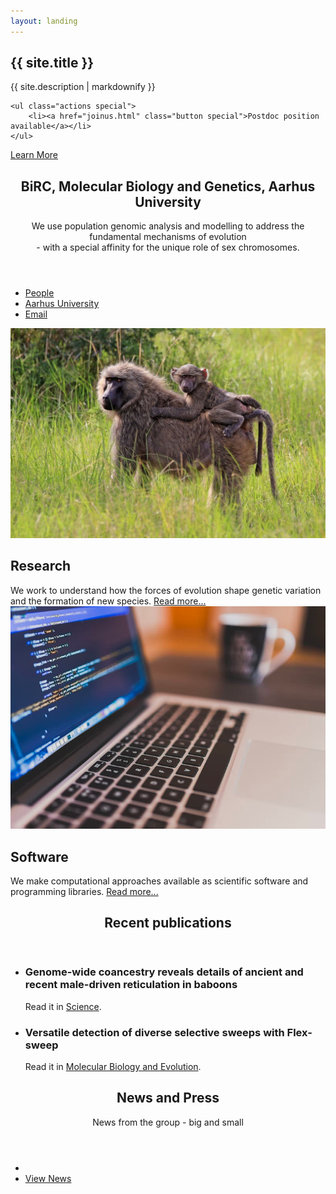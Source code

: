 ```yaml
---
layout: landing
---
```

<!-- Banner -->
<section id="banner">
<div class="inner">
<h2>{{ site.title }}</h2>
<p>{{ site.description | markdownify }}</p>

	<ul class="actions special">
		<li><a href="joinus.html" class="button special">Postdoc position available</a></li>
	</ul>

</div>
<a href="#one" class="more scrolly">Learn More</a>
</section>

<!-- One -->
<section id="one" class="wrapper style1 special">
<div class="inner">
<header class="major"> 
<h2>BiRC, Molecular Biology and Genetics, Aarhus University</h2>
<p>We use population genomic analysis and modelling to address the fundamental mechanisms of evolution <br>- with  a special affinity for the unique role of sex chromosomes.</p>
</header>
</div>
	<ul class="icons major">
	<li><a href="people.html" style="border-bottom-color: transparent;"><span class="icon fa-users major style1"><span class="label">People</span></span></a></li>
	<li><a href="http://www.birc.au.dk" style="border-bottom-color: transparent;"><span class="icon fa-university major style2"><span class="label">Aarhus University</span></span></a></li>
	<li><a href="mailto:kaspermunch@birc.au.dk" style="border-bottom-color: transparent;"><span class="icon fa-envelope-o major style3"><span class="label">Email</span></span></a></li>
	</ul>

</section>

<!-- Two -->
<section id="two" class="wrapper alt style2">
<section class="spotlight">
<div class="image"><img src="images/olive_baboon.jpg" /></div><div class="content">
<h2>Research</h2>
We work to understand how the forces of evolution shape genetic variation and the formation of new species. <a href="research.html">Read more...</a>
</div>
</section>
<section class="spotlight">
<div class="image"><img src="images/laptop_cropped.jpg" /></div><div class="content">
<h2>Software</h2>
We make computational approaches available as scientific software and programming libraries. <a href="software.html">Read more...</a>
</div>
</section>
<!-- <section class="spotlight">
<div class="image"><img src="images/lemur.png" /></div><div class="content">
<h2>Popular science</h2>
When possible, we write about our work for wider audience. <a href="popular_science.html">Read more...</a>
</div>
</section> -->
</section>

<!-- Three -->
<section id="three" class="wrapper style3 special">
<div class="inner">
<header class="major">
<h2>Recent publications</h2>
<!-- <p>See the full list of publications <a href="publications.html">here</a>.</p> -->
</header>
<ul class="features">
<li class="icon fa-newspaper-o">
<h3>Genome-wide coancestry reveals details of ancient and recent male-driven reticulation in baboons</h3>
Read it in <a href="https://www.science.org/doi/10.1126/science.abn8153">Science</a>.
</li>
<li class="icon fa-newspaper-o">
<h3>Versatile detection of diverse selective sweeps with Flex-sweep</h3>
Read it in <a href="https://academic.oup.com/mbe/article/40/6/msad139/7194669">Molecular Biology and Evolution</a>.
</li>
</ul>
</div>
</section>

<!-- CTA -->
<section id="cta" class="wrapper style4">
<div class="inner">
<header>
<h2>News and Press</h2>
<p>News from the group - big and small</p>
</header>
<ul class="actions vertical">
<li></li>
<li><a href="news.html" class="button fit">View News</a></li>
</ul>
</div>
</section>
